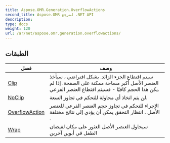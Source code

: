 ```yaml
---
title: Aspose.OMR.Generation.OverflowActions
second_title: Aspose.OMR لمرجع .NET API
description: 
type: docs
weight: 120
url: /ar/net/aspose.omr.generation.overflowactions/
---
```



## الطبقات

| فصل | وصف |
| --- | --- |
| [Clip](./clip/) | سيتم اقتطاع الجزء الزائد. بشكل افتراضي ، سيأخذ العنصر الأصل أكبر مساحة ممكنة على الصفحة. إذا لم يكن هذا الحجم كافيًا - فسيتم اقتطاع العنصر الفرعي. |
| [NoClip](./noclip/) | لن يتم اتخاذ أي محاولة للتحكم في تجاوز السعة. |
| [OverflowAction](./overflowaction/) | الإجراء للتحكم في تجاوز حجم العنصر الفرعي للعنصر الأصل . انتظار التحقق يمكن أن يؤدي إلى نتائج مختلفة . |
| [Wrap](./wrap/) | سيحاول العنصر الأصل العثور على مكان لفيضان الطفل في أبوين آخرين |



